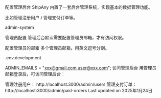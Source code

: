 配置管理后台
ShipAny 内置了一套后台管理系统，实现基本的数据管理功能。

比如管理注册用户 / 管理支付订单等。

admin-system

管理员配置
管理后台默认需要配置管理员邮箱，才有访问权限。

配置管理员的邮箱
多个管理员邮箱，用英文逗号分割。

.env.development

ADMIN_EMAILS = "xxx@gmail.com,user@xxx.com";
访问管理后台
用管理员邮箱登录后，可访问管理后台：

管理注册用户： http://localhost:3000/admin/users
管理支付订单： http://localhost:3000/admin/paid-orders
Last updated on 2025年1月24日